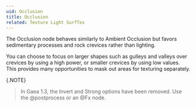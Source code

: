 ```yaml
---
uid: Occlusion
title: Occlusion
related: Texture Light SurfTex
---
```


The Occlusion node behaves similarly to Ambient Occlusion but favors sedimentary processes and rock crevices rather than lighting.

You can choose to focus on larger shapes such as gulleys and valleys over crevices by using a high power, or smaller crevices by using low values. This provides many opportunities to mask out areas for texturing separately.

{.NOTE}
> In Gaea 1.3, the Invert and Strong options have been removed. Use the @postprocess or an @Fx node.